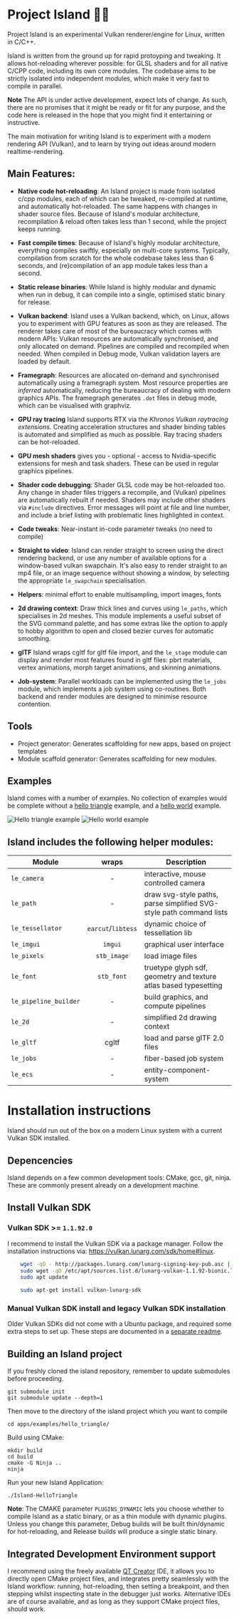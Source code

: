 # Project Island 🌋🐎 

Project Island is an experimental Vulkan renderer/engine for Linux, written in C/C++.

Island is written from the ground up for rapid protoyping and tweaking. It allows hot-reloading wherever possible: for GLSL shaders and for all native C/CPP code, including its own core modules. The codebase aims to be strictly isolated into independent modules, which make it very fast to compile in parallel.

**Note** The API is under active development, expect lots of change. As such, there are no promises that it might be ready or fit for any purpose, and the code here is released in the hope that you might find it entertaining or instructive. 

The main motivation for writing Island is to experiment with a modern rendering API (Vulkan), and to learn by trying out ideas around modern realtime-rendering.

## Main Features:

* **Native code hot-reloading**: An Island project is made from isolated c/cpp modules, each of which can be tweaked, re-compiled at runtime, and automatically hot-reloaded. The same happens with changes in shader source files. Because of Island's modular architecture, recompilation & reload often takes less than 1 second, while the project keeps running.

* **Fast compile times**: Because of Island's highly modular architecture, everything compiles swiftly, especially on multi-core systems. Typically, compilation from scratch for the whole codebase takes less than 6 seconds, and (re)compilation of an app module takes less than a second.

* **Static release binaries**: While Island is highly modular and dynamic when run in debug, it can compile into a single, optimised static binary for release. 

* **Vulkan backend**: Island uses a Vulkan backend, which, on Linux, allows you to experiment with GPU features as soon as they are released. The renderer takes care of most of the bureaucracy which comes with modern APIs: Vulkan resources are automatically synchronised, and only allocated on demand. Pipelines are compiled and recompiled when needed. When compiled in Debug mode, Vulkan validation layers are loaded by default.

* **Framegraph**: Resources are allocated on-demand and synchronised automatically using a framegraph system. Most resource properties are *inferred* automatically, reducing the bureaucracy of dealing with modern graphics APIs. The framegraph generates `.dot` files in debug mode, which can be visualised with graphviz.

* **GPU ray tracing** Island supports RTX via the *Khronos Vulkan raytracing extensions*. Creating acceleration structures and shader binding tables is automated and simplified as much as possible. Ray tracing shaders can be hot-reloaded.

* **GPU mesh shaders** gives you - optional - access to Nvidia-specific extensions for mesh and task shaders. These can be used in regular graphics pipelines.

* **Shader code debugging**: Shader GLSL code may be hot-reloaded too. Any change in shader files triggers a recompile, and (Vulkan) pipelines are automatically rebuilt if needed. Shaders may include other shaders via `#include` directives. Error messages will point at file and line number, and include a brief listing with problematic lines highlighted in context.

* **Code tweaks**: Near-instant in-code parameter tweaks (no need to compile)

* **Straight to video**: Island can render straight to screen using the direct rendering backend, or use any number of available options for a window-based vulkan swapchain. It's also easy to render straight to an mp4 file, or an image sequence without showing a window, by selecting the appropriate `le_swapchain` specialisation.

* **Helpers**: minimal effort to enable multisampling, import images, fonts

* **2d drawing context**: Draw thick lines and curves using `le_paths`, which specialises in 2d meshes. This module implements a useful subset of the SVG command palette, and has some extras like the option to apply to hobby algorithm to open and closed bezier curves for automatic smoothing.

* **glTF** Island wraps cgltf for gltf file import, and the `le_stage` module can display and render most features found in gltf files: pbrt materials, vertex animations, morph target animations, and skinning animations.

* **Job-system**: Parallel workloads can be implemented using the `le_jobs` module, which implements a job system using co-routines. Both backend and render modules are designed to minimise resource contention.

## Tools

+ Project generator: Generates scaffolding for new apps, based on project templates
+ Module scaffold generator: Generates scaffolding for new modules.

## Examples 

Island comes with a number of examples. No collection of examples would be complete without a [hello triangle](apps/examples/hello_triangle/) example, and a [hello world](apps/examples/hello_world/) example.

![Hello triangle example](apps/examples/hello_triangle/screenshot.png)
![Hello world example](apps/examples/hello_world/screenshot.jpg)

## Island includes the following helper modules: 

| Module | wraps | Description | 
| --- | :---: | --- | 
| `le_camera` | - | interactive, mouse controlled camera |
| `le_path` | - | draw svg-style paths, parse simplified SVG-style path command lists | 
| `le_tessellator` | `earcut`/`libtess` | dynamic choice of tessellation lib |
| `le_imgui` | `imgui` | graphical user interface |
| `le_pixels` | `stb_image` | load image files |
| `le_font` | `stb_font` | truetype glyph sdf, geometry and texture atlas based typesetting |
| `le_pipeline_builder` | - | build graphics, and compute pipelines | 
| `le_2d` | - | simplified 2d drawing context |
| `le_gltf` | cgltf | load and parse glTF 2.0 files |
| `le_jobs` | - | fiber-based job system | 
| `le_ecs` | - | entity-component-system | 

# Installation instructions

Island should run out of the box on a modern Linux system with
a current Vulkan SDK installed. 

## Depencencies

Island depends on a few common development tools: CMake, gcc, git, ninja. These are commonly present already on a development machine.

## Install Vulkan SDK 

### Vulkan SDK >= `1.1.92.0`

I recommend to install the Vulkan SDK via a package manager.
Follow the installation instructions via:
<https://vulkan.lunarg.com/sdk/home#linux>.

```bash
    wget -qO - http://packages.lunarg.com/lunarg-signing-key-pub.asc | sudo apt-key add -
    sudo wget -qO /etc/apt/sources.list.d/lunarg-vulkan-1.1.92-bionic.list http://packages.lunarg.com/vulkan/1.1.92/lunarg-vulkan-1.1.92-bionic.list
    sudo apt update

    sudo apt-get install vulkan-lunarg-sdk
```

### Manual Vulkan SDK install and legacy Vulkan SDK installation

Older Vulkan SDKs did not come with a Ubuntu package, and required
some extra steps to set up. These steps are documented in a [separate
readme](legacy_sdk_installation_instructions.md). 

## Building an Island project

If you freshly cloned the island repository, remember to update submodules before proceeding.

    git submodule init
    git submodule update --depth=1

Then move to the directory of the island project which you want to compile

    cd apps/examples/hello_triangle/

Build using CMake:

    mkdir build
    cd build
    cmake -G Ninja ..
    ninja

Run your new Island Application: 

    ./Island-HelloTriangle

**Note**: The CMAKE parameter `PLUGINS_DYNAMIC` lets you choose whether to compile Island as a static binary, or as a thin module with dynamic plugins. Unless you change this parameter, Debug builds will be built thin/dynamic for hot-reloading, and Release builds will produce a single static binary. 


## Integrated Development Environment support

I recommend using the freely available [QT Creator](https://download.qt.io/official_releases/qtcreator/) IDE, it allows you to directly open CMake project files, and integrates pretty seamlessly with the Island workflow: running, hot-reloading, then setting a breakpoint, and then stepping whilst inspecting state in the debugger just works. Alternative IDEs are of course available, and as long as they support CMake project files, should work.
